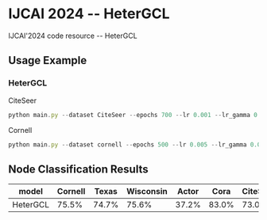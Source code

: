 # IJCAI 2024 -- HeterGCL
IJCAI'2024 code resource -- HeterGCL
## Usage Example
### HeterGCL
CiteSeer 
```javascript 
python main.py --dataset CiteSeer --epochs 700 --lr 0.001 --lr_gamma 0.0005 --weight_decay 0.0005 --hidden_size 512 --output_size 512 --dropout 0 --task node_classification --str_aug ANA --layer 1 --L 1 --alpha 0.9
```
Cornell
```javascript 
python main.py --dataset cornell --epochs 500 --lr 0.005 --lr_gamma 0.0005 --weight_decay 0.0005 --hidden_size 512 --output_size 512 --dropout 0.3 --task node_classification --str_aug ANA --layer 4 5 --L 2 --alpha 0.85
```
## Node Classification Results
model	|Cornell	|Texas	|Wisconsin|Actor|Cora	|CiteSeer	|Pubmed
------ | -----  |----------- |---|--- | -----  |----------- |-------
HeterGCL|	75.5% |	74.7%|	75.6%|37.2%|	83.0% |	73.0%|86.2%

